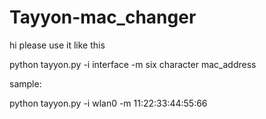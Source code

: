 # Tayyon-mac_changer
hi
please use it like this

python tayyon.py -i interface -m six character mac_address

sample:

python tayyon.py -i wlan0 -m 11:22:33:44:55:66
